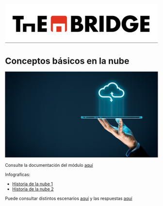 ![](../../img/TheBridge_logo.png)

# Conceptos básicos en la nube

![img.png](../../img/computacion_en_la_nube.png)

Consulte la documentación del módulo [aquí](https://docs.google.com/presentation/d/1pKSOUc9YQA3s8xPr7kBjpVUlnVfnR_lNAmdyKEMJ8h0)

Infografícas: 
- [Historia de la nube 1](Infografías/Historia_de_la_nube_01.webp)
- [Historia de la nube 2](Infografías/Historia_de_la_nube_02.webp)

Puede consultar distintos escenarios [aquí](Ejercicios/01_Conceptos_cloud_escenarios_preguntas.md) y las respuestas [aquí](Ejercicios/01_Conceptos_cloud_escenarios_respuestas.md) 

